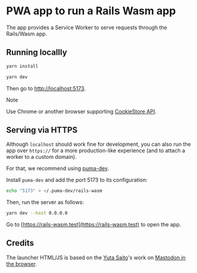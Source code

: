 # PWA app to run a Rails Wasm app

The app provides a Service Worker to serve requests through the Rails/Wasm app.

## Running locallly

```sh
yarn install

yarn dev
```

Then go to [http://localhost:5173](http://localhost:5173).

> [!NOTE]
> Use Chrome or another browser supporting [CookieStore API](https://caniuse.com/?search=cookiestore).

## Serving via HTTPS

Although `localhost` should work fine for development, you can also run the app over `https://` for a more production-like experience (and to attach a worker to a custom domain).

For that, we recommend using [puma-dev](https://github.com/puma/puma-dev).

Install `puma-dev` and add the port 5173 to its configuration:

```sh
echo "5173" > ~/.puma-dev/rails-wasm
```

Then, run the server as follows:

```sh
yarn dev --host 0.0.0.0
```

Go to [https://rails-wasm.test](https://rails-wasm.test) to open the app.

## Credits

The launcher HTML/JS is based on the [Yuta Saito](https://github.com/kateinoigakukun)'s work on [Mastodon in the browser](https://github.com/kateinoigakukun/mastodon/tree/katei/wasmify).
